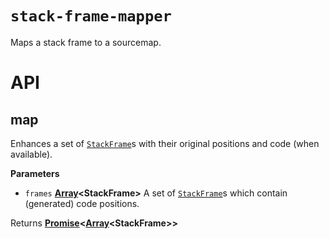 # `stack-frame-mapper`

Maps a stack frame to a sourcemap.

# API

<!-- Generated by documentation.js. Update this documentation by updating the source code. -->

## map

Enhances a set of <code>[StackFrame](https://github.com/Timer/stack-frame/tree/master/packages/stack-frame#stackframe)</code>s with their original positions and code (when available).

**Parameters**

-   `frames` **[Array](https://developer.mozilla.org/en-US/docs/Web/JavaScript/Reference/Global_Objects/Array)&lt;StackFrame>** A set of <code>[StackFrame](https://github.com/Timer/stack-frame/tree/master/packages/stack-frame#stackframe)</code>s which contain (generated) code positions.

Returns **[Promise](https://developer.mozilla.org/en-US/docs/Web/JavaScript/Reference/Global_Objects/Promise)&lt;[Array](https://developer.mozilla.org/en-US/docs/Web/JavaScript/Reference/Global_Objects/Array)&lt;StackFrame>>** 

